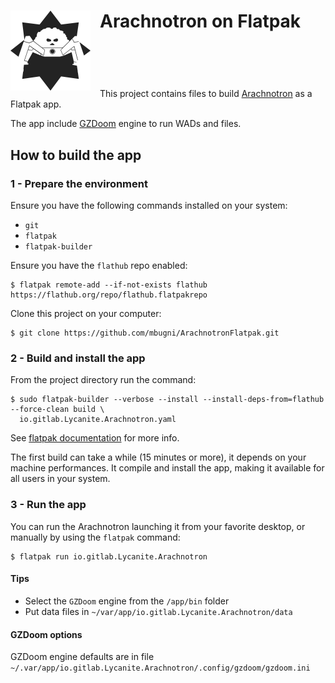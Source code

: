 <div>
<img align="left" style="margin: 0px 15px 0px 0px;" src="io.gitlab.Lycanite.Arachnotron.png" alt="Arachnotron Icon" />

# Arachnotron on Flatpak
### &nbsp;

</div>
<p>&nbsp;</p>

This project contains files to build [Arachnotron](https://nephrite.uk/arachnotron) as a Flatpak app.

The app include [GZDoom](https://zdoom.org/) engine to run WADs and files.

## How to build the app

### 1 - Prepare the environment
Ensure you have the following commands installed on your system:
- `git`
- `flatpak`
- `flatpak-builder`

Ensure you have the `flathub` repo enabled:

```shell
$ flatpak remote-add --if-not-exists flathub https://flathub.org/repo/flathub.flatpakrepo
```

Clone this project on your computer:

```shell
$ git clone https://github.com/mbugni/ArachnotronFlatpak.git
```

### 2 - Build and install the app
From the project directory run the command:

```shell
$ sudo flatpak-builder --verbose --install --install-deps-from=flathub --force-clean build \
  io.gitlab.Lycanite.Arachnotron.yaml
```

See [flatpak documentation](https://docs.flatpak.org/) for more info.

The first build can take a while (15 minutes or more), it depends on your machine performances. It compile and install the app, making it available for all users in your system.

### 3 - Run the app
You can run the Arachnotron launching it from your favorite desktop, or manually by using the `flatpak` command:

```shell
$ flatpak run io.gitlab.Lycanite.Arachnotron
```

#### Tips
- Select the `GZDoom` engine from the `/app/bin` folder
- Put data files in `~/var/app/io.gitlab.Lycanite.Arachnotron/data`

#### GZDoom options
 GZDoom engine defaults are in file `~/.var/app/io.gitlab.Lycanite.Arachnotron/.config/gzdoom/gzdoom.ini`
